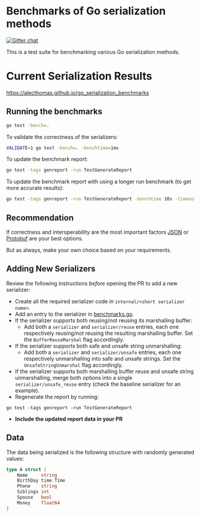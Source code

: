 # Benchmarks of Go serialization methods

[![Gitter chat](https://badges.gitter.im/alecthomas.png)](https://gitter.im/alecthomas/Lobby)

This is a test suite for benchmarking various Go serialization methods.

# Current Serialization Results

https://alecthomas.github.io/go_serialization_benchmarks

## Running the benchmarks

```bash
go test -bench=.
```

To validate the correctness of the serializers:

```bash
VALIDATE=1 go test -bench=. -benchtime=1ms
```

To update the benchmark report:

```bash
go test -tags genreport -run TestGenerateReport
```

To update the benchmark report with using a longer run benchmark (to get more
accurate results):

```bash
go test -tags genreport -run TestGenerateReport -benchtime 10s -timeout 1h
```

## Recommendation

If correctness and interoperability are the most
important factors [JSON](http://golang.org/pkg/encoding/json/) or [Protobuf](https://google.golang.org/protobuf) are your best options.

But as always, make your own choice based on your requirements.

## Adding New Serializers

Review the following instructions _before_ opening the PR to add a new
serializer:

- Create all the required serializer code in `internal/<short serializer name>`.
- Add an entry to the serializer in [benchmarks.go](benchmarks.go).
- If the serializer supports both reusing/not reusing its marshalling buffer:
  - Add both a `serializer` and `serializer/reuse` entries, each one
    respectively reusing/not reusing the resulting marshalling buffer. Set the
    `BufferReuseMarshal` flag accordingly.
- If the serializer supports both safe and unsafe string unmarshalling:
  - Add both a `serializer` and `serializer/unsafe` entries, each one
    respectively unmarshalling into safe and unsafe strings. Set the
    `UnsafeStringUnmarshal` flag accordingly.
- If the serializer supports both marshalling buffer reuse and unsafe string
  unmarshalling, merge both options into a single `serializer/unsafe_reuse`
  entry (check the baseline serializer for an example).
- Regenerate the report by running:

```
go test -tags genreport -run TestGenerateReport
```

- **Include the updated report data in your PR**

## Data

The data being serialized is the following structure with randomly generated values:

```go
type A struct {
    Name     string
    BirthDay time.Time
    Phone    string
    Siblings int
    Spouse   bool
    Money    float64
}
```

